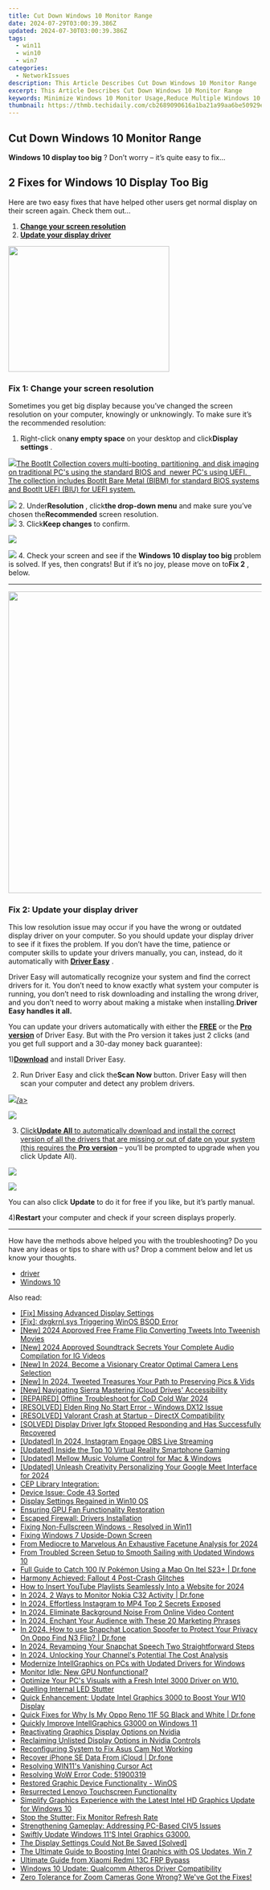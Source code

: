 ```yaml
---
title: Cut Down Windows 10 Monitor Range
date: 2024-07-29T03:00:39.386Z
updated: 2024-07-30T03:00:39.386Z
tags:
  - win11
  - win10
  - win7
categories:
  - NetworkIssues
description: This Article Describes Cut Down Windows 10 Monitor Range
excerpt: This Article Describes Cut Down Windows 10 Monitor Range
keywords: Minimize Windows 10 Monitor Usage,Reduce Multiple Windows 10 Display Screens,Streamline Windows 10 Monitors Configuration,Consolidate Windows 10 Monitor Display,Optimize Single Windows 10 Monitor Setup,Limit Multiple Display Screens in Windows 10,Windows 10 Monitor Reduction Tips
thumbnail: https://thmb.techidaily.com/cb2689090616a1ba21a99aa6be50929e603a0dc8061abd47262715b07e4d29cd.jpg
---
```


## Cut Down Windows 10 Monitor Range

**Windows 10 display too big** ? Don’t worry – it’s quite easy to fix…

## 2 Fixes for Windows 10 Display Too Big

 Here are two easy fixes that have helped other users get normal display on their screen again. Check them out…

1. **[Change your screen resolution](#F1)**
2. [**Update your display driver**](#F2)

<!-- affiliate ads begin -->
<a href="https://zonlipartnershipprogram.pxf.io/c/5597632/1821134/17882" target="_top" id="1821134"><img src="//a.impactradius-go.com/display-ad/17882-1821134" border="0" alt="" width="320" height="250"/></a><img height="0" width="0" src="https://imp.pxf.io/i/5597632/1821134/17882" style="position:absolute;visibility:hidden;" border="0" />
<!-- affiliate ads end -->
### **Fix 1: Change your screen resolution**

 Sometimes you get big display because you’ve changed the screen resolution on your computer, knowingly or unknowingly. To make sure it’s the recommended resolution:

1. Right-click on**any empty space** on your desktop and click**Display settings** .  
<!-- affiliate ads begin -->
<a href="https://secure.2checkout.com/order/checkout.php?PRODS=45152810&QTY=1&AFFILIATE=108875&CART=1"> <img src="https://secure.avangate.com/images/merchant/842ca578342915ccb8ae069595ba7233/products/copy_bootit-ss1_178x139.jpg" border="0">The BootIt Collection covers multi-booting, partitioning, and disk imaging on traditional PC's using the standard BIOS and  newer PC's using UEFI.   The collection includes BootIt Bare Metal (BIBM) for standard BIOS systems and BootIt UEFI (BIU) for UEFI system. 
</a>
<!-- affiliate ads end -->
![](https://images.drivereasy.com/wp-content/uploads/2018/10/img_5bd2e21ce4cd4.jpg)
2. Under**Resolution** , click**the drop-down menu** and make sure you’ve chosen the**Recommended** screen resolution.  
![](https://images.drivereasy.com/wp-content/uploads/2018/10/img_5bd2e27ee9b46.jpg)
3. Click**Keep changes** to confirm.  
<!-- affiliate ads begin -->
<a href="https://secure.2checkout.com/order/checkout.php?PRODS=3546200&QTY=1&AFFILIATE=108875&CART=1"><img src="http://www.binteko.com/sites/default/files/banner01_468x60a.gif" border="0"></a>
<!-- affiliate ads end -->
![](https://images.drivereasy.com/wp-content/uploads/2018/10/img_5bd2e308683d2.jpg)
4. Check your screen and see if the **Windows 10 display too big** problem is solved. If yes, then congrats! But if it’s no joy, please move on to**Fix 2** , below.

---

<!-- affiliate ads begin -->
<a href="https://turtlebeacheu.sjv.io/c/5597632/1996818/23722" target="_top" id="1996818"><img src="//a.impactradius-go.com/display-ad/23722-1996818" border="0" alt="" width="600" height="600"/></a><img height="0" width="0" src="https://imp.pxf.io/i/5597632/1996818/23722" style="position:absolute;visibility:hidden;" border="0" />
<!-- affiliate ads end -->
### **Fix 2: Update your display driver**

 This low resolution issue may occur if you have the wrong or outdated display driver on your computer. So you should update your display driver to see if it fixes the problem. If you don’t have the time, patience or computer skills to update your drivers manually, you can, instead, do it automatically with [**Driver Easy**](https://tools.techidaily.com/drivereasy/download/) .

 Driver Easy will automatically recognize your system and find the correct drivers for it. You don’t need to know exactly what system your computer is running, you don’t need to risk downloading and installing the wrong driver, and you don’t need to worry about making a mistake when installing.**Driver Easy handles it all.**

 You can update your drivers automatically with either the [**FREE**](https://tools.techidaily.com/drivereasy/download/) or the [**Pro version**](https://tools.techidaily.com/drivereasy/download/) of Driver Easy. But with the Pro version it takes just 2 clicks (and you get full support and a 30-day money back guarantee):

 1)[**Download**](https://tools.techidaily.com/drivereasy/download/) and install Driver Easy.

 2) Run Driver Easy and click the**Scan Now** button. Driver Easy will then scan your computer and detect any problem drivers.

<!-- affiliate ads begin -->
<a href="https://store.nero.com/order/checkout.php?PRODS=4729507&QTY=1&AFFILIATE=108875&CART=1"><img src="https://www.nero.com/nero-com-wAssets/img/banners/2023/TIU/Nero_TuneItUp_Screen_2.webp" border="0">/a>
<!-- affiliate ads end -->
![](https://images.drivereasy.com/wp-content/uploads/2018/10/img_5bd2ee46484b2.jpg)

 3) Click**Update All** to automatically download and install the correct version of all the drivers that are missing or out of date on your system (this requires the [**Pro version**](https://tools.techidaily.com/drivereasy/download/) – you’ll be prompted to upgrade when you click Update All).

<!-- affiliate ads begin -->
<a href="https://estore.winxdvd.com/order/checkout.php?PRODS=1412049&QTY=1&AFFILIATE=108875&CART=1"><img src="https://www.winxdvd.com/affiliate/new-banner/pt-200x200.jpg" border="0"></a>
<!-- affiliate ads end -->
![](https://images.drivereasy.com/wp-content/uploads/2018/10/img_5bd2ee5440679.jpg)

 You can also click **Update** to do it for free if you like, but it’s partly manual.

 4)**Restart** your computer and check if your screen displays properly.

---

 How have the methods above helped you with the troubleshooting? Do you have any ideas or tips to share with us? Drop a comment below and let us know your thoughts.

* [driver](https://tools.techidaily.com/drivereasy/download/)
* [Windows 10](https://tools.techidaily.com/drivereasy/download/)

<ins class="adsbygoogle"
     style="display:block"
     data-ad-format="autorelaxed"
     data-ad-client="ca-pub-7571918770474297"
     data-ad-slot="1223367746"></ins>



<ins class="adsbygoogle"
     style="display:block"
     data-ad-client="ca-pub-7571918770474297"
     data-ad-slot="8358498916"
     data-ad-format="auto"
     data-full-width-responsive="true"></ins>





<span class="atpl-alsoreadstyle">Also read:</span>
<div><ul>
<li><a href="https://network-issues.techidaily.com/fix-missing-advanced-display-settings/"><u>[Fix] Missing Advanced Display Settings</u></a></li>
<li><a href="https://network-issues.techidaily.com/fix-dxgkrnlsys-triggering-winos-bsod-error/"><u>[Fix]: dxgkrnl.sys Triggering WinOS BSOD Error</u></a></li>
<li><a href="https://twitter-videos.techidaily.com/new-2024-approved-free-frame-flip-converting-tweets-into-tweenish-movies/"><u>[New] 2024 Approved  Free Frame Flip  Converting Tweets Into Tweenish Movies</u></a></li>
<li><a href="https://instagram-video-files.techidaily.com/new-2024-approved-soundtrack-secrets-your-complete-audio-compilation-for-ig-videos/"><u>[New] 2024 Approved  Soundtrack Secrets  Your Complete Audio Compilation for IG Videos</u></a></li>
<li><a href="https://facebook-record-videos.techidaily.com/new-in-2024-become-a-visionary-creator-optimal-camera-lens-selection/"><u>[New] In 2024, Become a Visionary Creator  Optimal Camera Lens Selection</u></a></li>
<li><a href="https://twitter-videos.techidaily.com/new-in-2024-tweeted-treasures-your-path-to-preserving-pics-and-vids/"><u>[New] In 2024, Tweeted Treasures  Your Path to Preserving Pics & Vids</u></a></li>
<li><a href="https://extra-skills.techidaily.com/new-navigating-sierra-mastering-icloud-drives-accessibility/"><u>[New] Navigating Sierra  Mastering iCloud Drives' Accessibility</u></a></li>
<li><a href="https://network-issues.techidaily.com/repaired-offline-troubleshoot-for-cod-cold-war-2024/"><u>[REPAIRED] Offline Troubleshoot for CoD Cold War 2024</u></a></li>
<li><a href="https://network-issues.techidaily.com/resolved-elden-ring-no-start-error-windows-dx12-issue/"><u>[RESOLVED] Elden Ring No Start Error - Windows DX12 Issue</u></a></li>
<li><a href="https://network-issues.techidaily.com/resolved-valorant-crash-at-startup-directx-compatibility/"><u>[RESOLVED] Valorant Crash at Startup - DirectX Compatibility</u></a></li>
<li><a href="https://network-issues.techidaily.com/solved-display-driver-igfx-stopped-responding-and-has-successfully-recovered/"><u>[SOLVED] Display Driver Igfx Stopped Responding and Has Successfully Recovered</u></a></li>
<li><a href="https://screen-activity-recording.techidaily.com/updated-in-2024-instagram-engage-obs-live-streaming/"><u>[Updated] In 2024, Instagram Engage  OBS Live Streaming</u></a></li>
<li><a href="https://fox-boxes.techidaily.com/updated-inside-the-top-10-virtual-reality-smartphone-gaming/"><u>[Updated] Inside the Top 10 Virtual Reality Smartphone Gaming</u></a></li>
<li><a href="https://extra-approaches.techidaily.com/updated-mellow-music-volume-control-for-mac-and-windows/"><u>[Updated] Mellow Music Volume Control for Mac & Windows</u></a></li>
<li><a href="https://remote-screen-capture.techidaily.com/updated-unleash-creativity-personalizing-your-google-meet-interface-for-2024/"><u>[Updated] Unleash Creativity  Personalizing Your Google Meet Interface for 2024</u></a></li>
<li><a href="https://win11-tips.techidaily.com/1719381834367-cep-library-integration/"><u>CEP Library Integration:</u></a></li>
<li><a href="https://network-issues.techidaily.com/device-issue-code-43-sorted/"><u>Device Issue: Code 43 Sorted</u></a></li>
<li><a href="https://network-issues.techidaily.com/display-settings-regained-in-win10-os/"><u>Display Settings Regained in Win10 OS</u></a></li>
<li><a href="https://network-issues.techidaily.com/ensuring-gpu-fan-functionality-restoration/"><u>Ensuring GPU Fan Functionality Restoration</u></a></li>
<li><a href="https://network-issues.techidaily.com/escaped-firewall-drivers-installation/"><u>Escaped Firewall: Drivers Installation</u></a></li>
<li><a href="https://network-issues.techidaily.com/fixing-non-fullscreen-windows-resolved-in-win11/"><u>Fixing Non-Fullscreen Windows - Resolved in Win11</u></a></li>
<li><a href="https://network-issues.techidaily.com/fixing-windows-7-upside-down-screen/"><u>Fixing Windows 7 Upside-Down Screen</u></a></li>
<li><a href="https://some-techniques.techidaily.com/from-mediocre-to-marvelous-an-exhaustive-facetune-analysis-for-2024/"><u>From Mediocre to Marvelous  An Exhaustive Facetune Analysis for 2024</u></a></li>
<li><a href="https://network-issues.techidaily.com/from-troubled-screen-setup-to-smooth-sailing-with-updated-windows-10/"><u>From Troubled Screen Setup to Smooth Sailing with Updated Windows 10</u></a></li>
<li><a href="https://android-pokemon-go.techidaily.com/full-guide-to-catch-100-iv-pokemon-using-a-map-on-itel-s23plus-drfone-by-drfone-virtual-android/"><u>Full Guide to Catch 100 IV Pokémon Using a Map On Itel S23+ | Dr.fone</u></a></li>
<li><a href="https://network-issues.techidaily.com/harmony-achieved-fallout-4-post-crash-glitches/"><u>Harmony Achieved: Fallout 4 Post-Crash Glitches</u></a></li>
<li><a href="https://youtube-help.techidaily.com/how-to-insert-youtube-playlists-seamlessly-into-a-website-for-2024/"><u>How to Insert YouTube Playlists Seamlessly Into a Website for 2024</u></a></li>
<li><a href="https://android-location-track.techidaily.com/in-2024-2-ways-to-monitor-nokia-c32-activity-drfone-by-drfone-virtual-android/"><u>In 2024, 2 Ways to Monitor Nokia C32 Activity | Dr.fone</u></a></li>
<li><a href="https://instagram-video-recordings.techidaily.com/in-2024-effortless-instagram-to-mp4-top-2-secrets-exposed/"><u>In 2024, Effortless Instagram to MP4  Top 2 Secrets Exposed</u></a></li>
<li><a href="https://youtube-blog.techidaily.com/24-eliminate-background-noise-from-online-video-content/"><u>In 2024, Eliminate Background Noise From Online Video Content</u></a></li>
<li><a href="https://fox-http.techidaily.com/in-2024-enchant-your-audience-with-these-20-marketing-phrases/"><u>In 2024, Enchant Your Audience with These 20 Marketing Phrases</u></a></li>
<li><a href="https://phone-solutions.techidaily.com/in-2024-how-to-use-snapchat-location-spoofer-to-protect-your-privacy-on-oppo-find-n3-flip-drfone-by-drfone-virtual-android/"><u>In 2024, How to use Snapchat Location Spoofer to Protect Your Privacy On Oppo Find N3 Flip? | Dr.fone</u></a></li>
<li><a href="https://snapchat-videos.techidaily.com/in-2024-revamping-your-snapchat-speech-two-straightforward-steps/"><u>In 2024, Revamping Your Snapchat Speech  Two Straightforward Steps</u></a></li>
<li><a href="https://some-skills.techidaily.com/in-2024-unlocking-your-channels-potential-the-cost-analysis/"><u>In 2024, Unlocking Your Channel's Potential  The Cost Analysis</u></a></li>
<li><a href="https://network-issues.techidaily.com/modernize-intellgraphics-on-pcs-with-updated-drivers-for-windows/"><u>Modernize IntellGraphics on PCs with Updated Drivers for Windows</u></a></li>
<li><a href="https://network-issues.techidaily.com/monitor-idle-new-gpu-nonfunctional/"><u>Monitor Idle: New GPU Nonfunctional?</u></a></li>
<li><a href="https://network-issues.techidaily.com/optimize-your-pcs-visuals-with-a-fresh-intel-3000-driver-on-w10/"><u>Optimize Your PC's Visuals with a Fresh Intel 3000 Driver on W10.</u></a></li>
<li><a href="https://network-issues.techidaily.com/quelling-internal-led-stutter/"><u>Quelling Internal LED Stutter</u></a></li>
<li><a href="https://network-issues.techidaily.com/1719974176310-quick-enhancement-update-intel-graphics-3000-to-boost-your-w10-display/"><u>Quick Enhancement: Update Intel Graphics 3000 to Boost Your W10 Display</u></a></li>
<li><a href="https://howto.techidaily.com/quick-fixes-for-why-is-my-oppo-reno-11f-5g-black-and-white-drfone-by-drfone-fix-android-problems-fix-android-problems/"><u>Quick Fixes for Why Is My Oppo Reno 11F 5G Black and White | Dr.fone</u></a></li>
<li><a href="https://network-issues.techidaily.com/quickly-improve-intellgraphics-g3000-on-windows-11/"><u>Quickly Improve IntellGraphics G3000 on Windows 11</u></a></li>
<li><a href="https://network-issues.techidaily.com/reactivating-graphics-display-options-on-nvidia/"><u>Reactivating Graphics Display Options on Nvidia</u></a></li>
<li><a href="https://network-issues.techidaily.com/reclaiming-unlisted-display-options-in-nvidia-controls/"><u>Reclaiming Unlisted Display Options in Nvidia Controls</u></a></li>
<li><a href="https://network-issues.techidaily.com/reconfiguring-system-to-fix-asus-cam-not-working/"><u>Reconfiguring System to Fix Asus Cam Not Working</u></a></li>
<li><a href="https://review-topics.techidaily.com/recover-iphone-se-data-from-icloud-drfone-by-drfone-ios-data-recovery-ios-data-recovery/"><u>Recover iPhone SE Data From iCloud | Dr.fone</u></a></li>
<li><a href="https://network-issues.techidaily.com/resolving-win11s-vanishing-cursor-act/"><u>Resolving WIN11's Vanishing Cursor Act</u></a></li>
<li><a href="https://network-issues.techidaily.com/resolving-wow-error-code-51900319/"><u>Resolving WoW Error Code: 51900319</u></a></li>
<li><a href="https://network-issues.techidaily.com/restored-graphic-device-functionality-winos/"><u>Restored Graphic Device Functionality - WinOS</u></a></li>
<li><a href="https://network-issues.techidaily.com/resurrected-lenovo-touchscreen-functionality/"><u>Resurrected Lenovo Touchscreen Functionality</u></a></li>
<li><a href="https://network-issues.techidaily.com/simplify-graphics-experience-with-the-latest-intel-hd-graphics-update-for-windows-10/"><u>Simplify Graphics Experience with the Latest Intel HD Graphics Update for Windows 10</u></a></li>
<li><a href="https://network-issues.techidaily.com/stop-the-stutter-fix-monitor-refresh-rate/"><u>Stop the Stutter: Fix Monitor Refresh Rate</u></a></li>
<li><a href="https://network-issues.techidaily.com/strengthening-gameplay-addressing-pc-based-civ5-issues/"><u>Strengthening Gameplay: Addressing PC-Based CIV5 Issues</u></a></li>
<li><a href="https://network-issues.techidaily.com/swiftly-update-windows-11s-intel-graphics-g3000/"><u>Swiftly Update Windows 11'S Intel Graphics G3000.</u></a></li>
<li><a href="https://network-issues.techidaily.com/the-display-settings-could-not-be-saved-solved/"><u>The Display Settings Could Not Be Saved [Solved]</u></a></li>
<li><a href="https://network-issues.techidaily.com/the-ultimate-guide-to-boosting-intel-graphics-with-os-updates-win-7/"><u>The Ultimate Guide to Boosting Intel Graphics with OS Updates, Win 7</u></a></li>
<li><a href="https://bypass-frp.techidaily.com/ultimate-guide-from-xiaomi-redmi-13c-frp-bypass-by-drfone-android/"><u>Ultimate Guide from Xiaomi Redmi 13C FRP Bypass</u></a></li>
<li><a href="https://network-issues.techidaily.com/windows-10-update-qualcomm-atheros-driver-compatibility/"><u>Windows 10 Update: Qualcomm Atheros Driver Compatibility</u></a></li>
<li><a href="https://network-issues.techidaily.com/zero-tolerance-for-zoom-cameras-gone-wrong-weve-got-the-fixes/"><u>Zero Tolerance for Zoom Cameras Gone Wrong? We've Got the Fixes!</u></a></li>
</ul></div>
